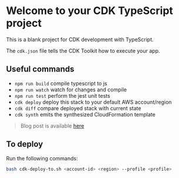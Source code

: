 # Welcome to your CDK TypeScript project

This is a blank project for CDK development with TypeScript.

The `cdk.json` file tells the CDK Toolkit how to execute your app.

## Useful commands

* `npm run build`   compile typescript to js
* `npm run watch`   watch for changes and compile
* `npm run test`    perform the jest unit tests
* `cdk deploy`      deploy this stack to your default AWS account/region
* `cdk diff`        compare deployed stack with current state
* `cdk synth`       emits the synthesized CloudFormation template

> Blog post is available [here](https://www.antonio.cloud/projects/load-balancing-aws/)


## To deploy

Run the following commands:

```bash
bash cdk-deploy-to.sh <account-id> <region> --profile <profile>
```
